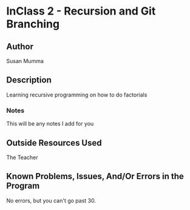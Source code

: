 # InClass 2 - Recursion and Git Branching

## Author

Susan Mumma

## Description

Learning recursive programming on how to do factorials

### Notes

This will be any notes I add for you

## Outside Resources Used

The Teacher

## Known Problems, Issues, And/Or Errors in the Program

No errors, but you can't go past 30.
